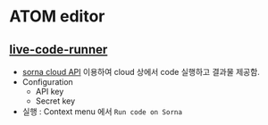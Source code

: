 # ATOM editor

## [live-code-runner](https://atom.io/packages/live-code-runner)

- [sorna cloud API](https://cloud.sorna.io/dashboard/) 이용하여 cloud 상에서 code 실행하고 결과물 제공함.
- Configuration
	- API key	
	- Secret key
- 실행 : Context menu 에서 `Run code on Sorna`